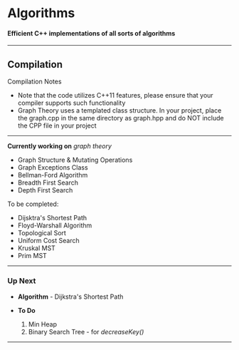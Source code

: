 # Algorithms
<h4>Efficient C++ implementations of all sorts of algorithms</h4>
<hr />
<h2>Compilation</h2>
<p>Compilation Notes</p>
<ul>
<li>Note that the code utilizes C++11 features, please ensure
that your compiler supports such functionality</li>
<li>Graph Theory uses a templated class structure. In your project,
place the graph.cpp in the same directory as graph.hpp and do NOT
include the CPP file in your project
</ul>
<hr />
<p><strong>Currently working on</strong> <i>graph theory</i></p>
<ul>
<li>Graph Structure & Mutating Operations</li>
<li>Graph Exceptions Class</li>
<li>Bellman-Ford Algorithm</li>
<li>Breadth First Search</li>
<li>Depth First Search</li>
</ul>
<p>To be completed:</p>
<ul>
<li>Dijsktra's Shortest Path</li>
<li>Floyd-Warshall Algorithm</li>
<li>Topological Sort</li>
<li>Uniform Cost Search</li>
<li>Kruskal MST</li>
<li>Prim MST</li>
</ul>
<hr>
<h3>Up Next</h3>
<ul>
<li><p><b>Algorithm</b> - Dijkstra's Shortest Path</p>
<li><p><b>To Do</b></p>
<ol>
<li>Min Heap</li>
<li>Binary Search Tree - for <i>decreaseKey()</i></li>
</ol>
</li>
</ul>
<hr />
